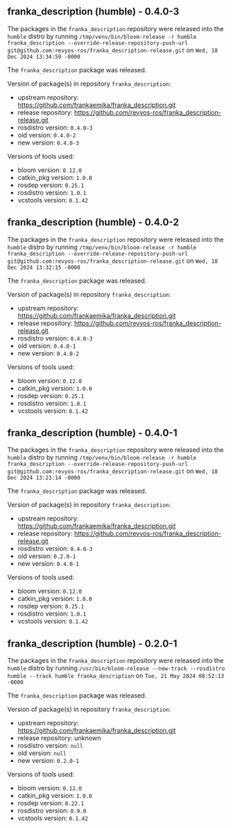 ## franka_description (humble) - 0.4.0-3

The packages in the `franka_description` repository were released into the `humble` distro by running `/tmp/venv/bin/bloom-release -r humble franka_description --override-release-repository-push-url git@github.com:revyos-ros/franka_description-release.git` on `Wed, 18 Dec 2024 13:34:59 -0000`

The `franka_description` package was released.

Version of package(s) in repository `franka_description`:

- upstream repository: https://github.com/frankaemika/franka_description.git
- release repository: https://github.com/revyos-ros/franka_description-release.git
- rosdistro version: `0.4.0-3`
- old version: `0.4.0-2`
- new version: `0.4.0-3`

Versions of tools used:

- bloom version: `0.12.0`
- catkin_pkg version: `1.0.0`
- rosdep version: `0.25.1`
- rosdistro version: `1.0.1`
- vcstools version: `0.1.42`


## franka_description (humble) - 0.4.0-2

The packages in the `franka_description` repository were released into the `humble` distro by running `/tmp/venv/bin/bloom-release -r humble franka_description --override-release-repository-push-url git@github.com:revyos-ros/franka_description-release.git` on `Wed, 18 Dec 2024 13:32:15 -0000`

The `franka_description` package was released.

Version of package(s) in repository `franka_description`:

- upstream repository: https://github.com/frankaemika/franka_description.git
- release repository: https://github.com/revyos-ros/franka_description-release.git
- rosdistro version: `0.4.0-3`
- old version: `0.4.0-1`
- new version: `0.4.0-2`

Versions of tools used:

- bloom version: `0.12.0`
- catkin_pkg version: `1.0.0`
- rosdep version: `0.25.1`
- rosdistro version: `1.0.1`
- vcstools version: `0.1.42`


## franka_description (humble) - 0.4.0-1

The packages in the `franka_description` repository were released into the `humble` distro by running `/tmp/venv/bin/bloom-release -r humble franka_description --override-release-repository-push-url git@github.com:revyos-ros/franka_description-release.git` on `Wed, 18 Dec 2024 13:23:14 -0000`

The `franka_description` package was released.

Version of package(s) in repository `franka_description`:

- upstream repository: https://github.com/frankaemika/franka_description.git
- release repository: https://github.com/revyos-ros/franka_description-release.git
- rosdistro version: `0.4.0-3`
- old version: `0.2.0-1`
- new version: `0.4.0-1`

Versions of tools used:

- bloom version: `0.12.0`
- catkin_pkg version: `1.0.0`
- rosdep version: `0.25.1`
- rosdistro version: `1.0.1`
- vcstools version: `0.1.42`


## franka_description (humble) - 0.2.0-1

The packages in the `franka_description` repository were released into the `humble` distro by running `/usr/bin/bloom-release --new-track --rosdistro humble --track humble franka_description` on `Tue, 21 May 2024 08:52:13 -0000`

The `franka_description` package was released.

Version of package(s) in repository `franka_description`:

- upstream repository: https://github.com/frankaemika/franka_description.git
- release repository: unknown
- rosdistro version: `null`
- old version: `null`
- new version: `0.2.0-1`

Versions of tools used:

- bloom version: `0.12.0`
- catkin_pkg version: `1.0.0`
- rosdep version: `0.22.1`
- rosdistro version: `0.9.0`
- vcstools version: `0.1.42`


